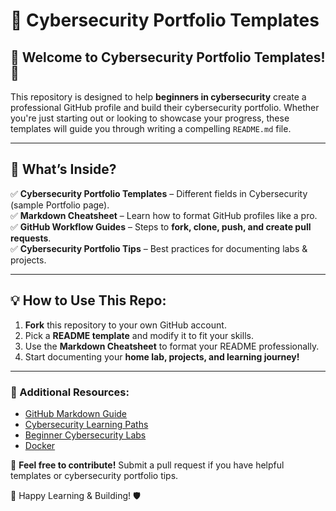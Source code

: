 # 🚀 Cybersecurity Portfolio Templates

## 📌 Welcome to Cybersecurity Portfolio Templates! 🎯

This repository is designed to help **beginners in cybersecurity** create a professional GitHub profile and build their cybersecurity portfolio. Whether you're just starting out or looking to showcase your progress, these templates will guide you through writing a compelling `README.md` file.

---

## 📂 What’s Inside?

✅ **Cybersecurity Portfolio Templates** – Different fields in Cybersecurity (sample Portfolio page).  
✅ **Markdown Cheatsheet** – Learn how to format GitHub profiles like a pro.  
✅ **GitHub Workflow Guides** – Steps to **fork, clone, push, and create pull requests**.  
✅ **Cybersecurity Portfolio Tips** – Best practices for documenting labs & projects.  

<!-- ✅ **GitHub README Templates** – "About Me" sections tailored for cybersecurity learners. -->


---

## 💡 How to Use This Repo:

1. **Fork** this repository to your own GitHub account.  
2. Pick a **README template** and modify it to fit your skills.  
3. Use the **Markdown Cheatsheet** to format your README professionally.  
4. Start documenting your **home lab, projects, and learning journey!**  

---

### 🔗 Additional Resources:
- [GitHub Markdown Guide](https://www.markdownguide.org/)
- [Cybersecurity Learning Paths](https://www.cisa.gov/cybersecurity-careers)
- [Beginner Cybersecurity Labs](https://tryhackme.com/)
- [Docker](https://drive.google.com/file/d/1FWGcf0IipXCIW15llKk9ZZyIMySjde5C/view?usp=share_link)

📢 **Feel free to contribute!** Submit a pull request if you have helpful templates or cybersecurity portfolio tips. 

🚀 Happy Learning & Building! 🛡️
